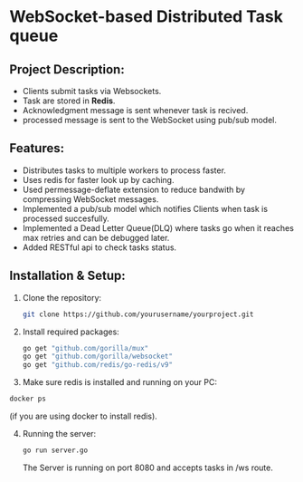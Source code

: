 # WebSocket-based Distributed Task queue


## Project Description:
- Clients submit tasks via Websockets.
- Task are stored in **Redis**.
- Acknowledgment message is sent whenever task is recived.
- processed message is sent to the WebSocket using pub/sub model. 

## Features:
- Distributes tasks to multiple workers to process faster.
- Uses redis for faster look up by caching.
- Used permessage-deflate extension to reduce bandwith by compressing WebSocket messages.
- Implemented a pub/sub model which notifies Clients when task is processed succesfully.
- Implemented a Dead Letter Queue(DLQ) where tasks go when it reaches max retries and can be debugged later.
- Added RESTful api to check tasks status.


## Installation & Setup:

1. Clone the repository:
   ```sh
   git clone https://github.com/yourusername/yourproject.git
   ```

2. Install required packages:
    ```sh
    go get "github.com/gorilla/mux"
	go get "github.com/gorilla/websocket"
	go get "github.com/redis/go-redis/v9"

    ```

3. Make sure redis is installed and running on your PC:
 
 ```sh
docker ps
```
(if you are using docker to install redis).

4. Running the server:
    ```sh
    go run server.go
    ```
    The Server is running on port 8080 and accepts tasks in /ws route.



